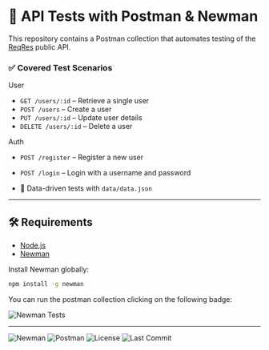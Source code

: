 # 🔄 API Tests with Postman & Newman

This repository contains a Postman collection that automates testing of the [ReqRes](https://reqres.in) public API.

### ✅ Covered Test Scenarios
User
- `GET /users/:id` – Retrieve a single user
- `POST /users` – Create a user
- `PUT /users/:id` – Update user details
- `DELETE /users/:id` – Delete a user

Auth
- `POST /register` – Register a new user
- `POST /login` – Login with a username and password

- 🧪 Data-driven tests with `data/data.json`

---

## 🛠 Requirements

- [Node.js](https://nodejs.org/)
- [Newman](https://www.npmjs.com/package/newman)

Install Newman globally:

```bash
npm install -g newman
```
You can run the postman collection clicking on the following badge:

![Newman Tests](https://github.com/catellic/qa-postman-newman-tests/actions/workflows/newman-tests.yml/badge.svg)

---

![Newman](https://img.shields.io/badge/Newman-4FA94D?style=flat-square&logo=postman&logoColor=white)
![Postman](https://img.shields.io/badge/Postman-FF6C37?style=flat-square&logo=postman&logoColor=white)
![License](https://img.shields.io/github/license/catellic/qa-postman-newman-tests?style=flat-square)
![Last Commit](https://img.shields.io/github/last-commit/catellic/qa-postman-newman-tests?style=flat-square)

